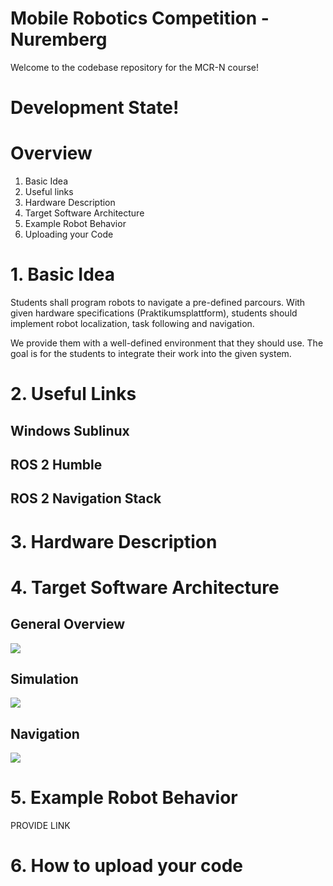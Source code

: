 # Mobile Robotics Competition - Nuremberg

Welcome to the codebase repository for the MCR-N course!


# Development State!


# Overview

1. Basic Idea
2. Useful links
3. Hardware Description
4. Target Software Architecture
5. Example Robot Behavior
6. Uploading your Code



# 1. Basic Idea

Students shall program robots to navigate a pre-defined parcours.
With given hardware specifications (Praktikumsplattform), students should implement
robot localization, task following and navigation.

We provide them with a well-defined environment that they should use.
The goal is for the students to integrate their work into the given system.



# 2. Useful Links

## Windows Sublinux

## ROS 2 Humble

## ROS 2 Navigation Stack



# 3. Hardware Description



# 4. Target Software Architecture

## General Overview

![](https://github.com/autonohm/mcr_n_codebase/blob/main/images/basic_architecture_v1.png)

## Simulation

![](https://github.com/autonohm/mcr_n_codebase/blob/main/images/basic_sim_v1.png)

## Navigation
![](https://github.com/autonohm/mcr_n_codebase/blob/main/images/basic_navigation_v1.png)


# 5. Example Robot Behavior

PROVIDE LINK

# 6. How to upload your code






